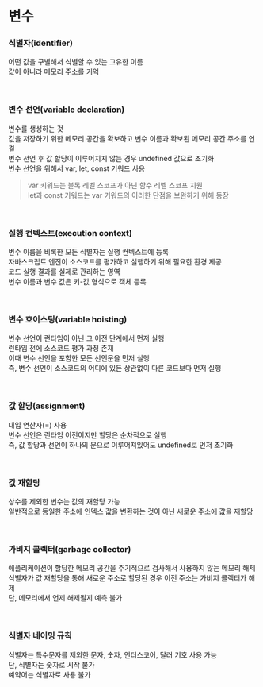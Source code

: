 # 변수

### 식별자(identifier)  
어떤 값을 구별해서 식별할 수 있는 고유한 이름  
값이 아니라 메모리 주소를 기억  

<br>

### 변수 선언(variable declaration)  
변수를 생성하는 것  
값을 저장하기 위한 메모리 공간을 확보하고 변수 이름과 확보된 메모리 공간 주소를 연결  
변수 선언 후 값 할당이 이루어지지 않는 경우 undefined 값으로 초기화  
변수 선언을 위해서 var, let, const 키워드 사용  
> var 키워드는 블록 레벨 스코프가 아닌 함수 레벨 스코프 지원  
> let과 const 키워드는 var 키워드의 이러한 단점을 보완하기 위해 등장  

<br>

### 실행 컨텍스트(execution context)  
변수 이름을 비록한 모든 식별자는 실행 컨텍스트에 등록  
자바스크립트 엔진이 소스코드를 평가하고 실행하기 위해 필요한 환경 제공  
코드 실행 결과를 실제로 관리하는 영역  
변수 이름과 변수 값은 키-값 형식으로 객체 등록  

<br>

### 변수 호이스팅(variable hoisting)  
변수 선언이 런타임이 아닌 그 이전 단계에서 먼저 실행  
런타임 전에 소스코드 평가 과정 존재  
이때 변수 선언을 포함한 모든 선언문을 먼저 실행  
즉, 변수 선언이 소스코드의 어디에 있든 상관없이 다른 코드보다 먼저 실행  

<br>

### 값 할당(assignment)  
대입 연산자(=) 사용  
변수 선언은 런타임 이전이지만 할당은 순차적으로 실행  
즉, 값 할당과 선언이 하나의 문으로 이루어져있어도 undefined로 먼저 초기화  

<br>

### 값 재할당  
상수를 제외한 변수는 값의 재할당 가능  
일반적으로 동일한 주소에 인덱스 값을 변환하는 것이 아닌 새로운 주소에 값을 재할당  

<br>

### 가비지 콜렉터(garbage collector)  
애플리케이션이 할당한 메모리 공간을 주기적으로 검사해서 사용하지 않는 메모리 해제  
식별자가 값 재할당을 통해 새로운 주소로 할당된 경우 이전 주소는 가비지 콜렉터가 해제  
단, 메모리에서 언제 해제될지 예측 불가  

<br>

### 식별자 네이밍 규칙
식별자는 특수문자를 제외한 문자, 숫자, 언더스코어, 달러 기호 사용 가능  
단, 식별자는 숫자로 시작 불가  
예약어는 식별자로 사용 불가  

<br>
